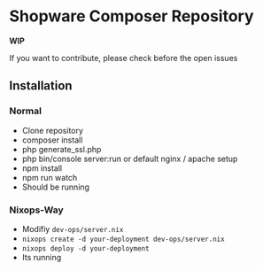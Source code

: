 # Shopware Composer Repository

**WIP**

If you want to contribute, please check before the open issues

## Installation

### Normal

* Clone repository
* composer install
* php generate_ssl.php
* php bin/console server:run or default nginx / apache setup
* npm install
* npm run watch
* Should be running

### Nixops-Way

* Modifiy `dev-ops/server.nix`
* `nixops create -d your-deployment dev-ops/server.nix`
* `nixops deploy -d your-deployment`
* Its running


